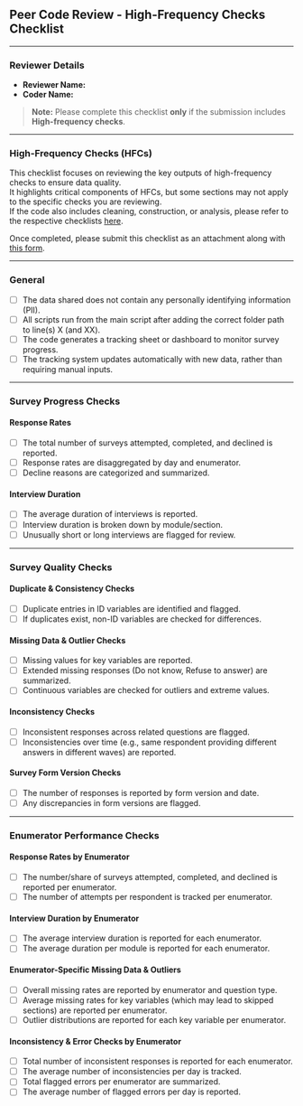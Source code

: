 ## Peer Code Review - High-Frequency Checks Checklist

---

### **Reviewer Details**
- **Reviewer Name:**  
- **Coder Name:**

> **Note:** Please complete this checklist **only** if the submission includes **High-frequency checks**.

---

### **High-Frequency Checks (HFCs)**

This checklist focuses on reviewing the key outputs of high-frequency checks to ensure data quality.  
It highlights critical components of HFCs, but some sections may not apply to the specific checks you are reviewing.  
If the code also includes cleaning, construction, or analysis, please refer to the respective checklists [here](https://github.com/worldbank/dime-standards/tree/master/dime-coding-standards/checklists).

Once completed, please submit this checklist as an attachment along with [this form](https://survey.wb.surveycto.com/collect/code_review_summary?caseid=).

---

### **General**
- [ ] The data shared does not contain any personally identifying information (PII).  
- [ ] All scripts run from the main script after adding the correct folder path to line(s) X (and XX).  
- [ ] The code generates a tracking sheet or dashboard to monitor survey progress.  
- [ ] The tracking system updates automatically with new data, rather than requiring manual inputs.

---

### **Survey Progress Checks**

#### **Response Rates**
- [ ] The total number of surveys attempted, completed, and declined is reported.  
- [ ] Response rates are disaggregated by day and enumerator.  
- [ ] Decline reasons are categorized and summarized.

#### **Interview Duration**
- [ ] The average duration of interviews is reported.  
- [ ] Interview duration is broken down by module/section.  
- [ ] Unusually short or long interviews are flagged for review.

---

### **Survey Quality Checks**

#### **Duplicate & Consistency Checks**
- [ ] Duplicate entries in ID variables are identified and flagged.  
- [ ] If duplicates exist, non-ID variables are checked for differences.

#### **Missing Data & Outlier Checks**
- [ ] Missing values for key variables are reported.  
- [ ] Extended missing responses (Do not know, Refuse to answer) are summarized.  
- [ ] Continuous variables are checked for outliers and extreme values.

#### **Inconsistency Checks**
- [ ] Inconsistent responses across related questions are flagged.  
- [ ] Inconsistencies over time (e.g., same respondent providing different answers in different waves) are reported.

#### **Survey Form Version Checks**
- [ ] The number of responses is reported by form version and date.  
- [ ] Any discrepancies in form versions are flagged.

---

### **Enumerator Performance Checks**

#### **Response Rates by Enumerator**
- [ ] The number/share of surveys attempted, completed, and declined is reported per enumerator.  
- [ ] The number of attempts per respondent is tracked per enumerator.

#### **Interview Duration by Enumerator**
- [ ] The average interview duration is reported for each enumerator.  
- [ ] The average duration per module is reported for each enumerator.

#### **Enumerator-Specific Missing Data & Outliers**
- [ ] Overall missing rates are reported by enumerator and question type.  
- [ ] Average missing rates for key variables (which may lead to skipped sections) are reported per enumerator.  
- [ ] Outlier distributions are reported for each key variable per enumerator.

#### **Inconsistency & Error Checks by Enumerator**
- [ ] Total number of inconsistent responses is reported for each enumerator.  
- [ ] The average number of inconsistencies per day is tracked.  
- [ ] Total flagged errors per enumerator are summarized.  
- [ ] The average number of flagged errors per day is reported.
